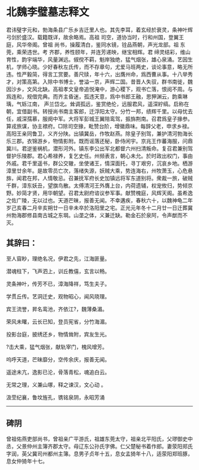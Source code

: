 # 北魏李璧墓志释文

君讳璧字元和，勃海条县广乐乡吉迁里人也。其先李耳，着玄经於衰灵，条神叶辉弓剑於盛汉。载籍既详，故余略焉。高祖 司空，道协当时，行和州国，登翼王庭，风华帝阁。曾祖 尚书，操履清白，鉴同水镜，铨品燕朝，声光龙部。祖 东莞，乘荣违世。考 齐郡，养性颐年，并连芳递映，继宝相辉。君 缔灵结彩，维山育性，韵宇端华，风量渊远。俶傥不羁，魁岸独绝，猛气烟张，雄心泉涌。艺因生机，学师心晓。少好春秋左氏传，而不存章句，尤爱马班两史，谈论事意，略无所违。性严毅简，得言工赏要。善尺牍，年十六，出膺州命，爲西曹从事。十八举秀才，对策高第。入除中书博士，誉溢一京，声辉二国。昔晋人失驭，群书南徙，魏因沙乡，文风北缺。高祖孝文皇帝追悦淹中，游心稷下，观书亡落，恨阅不周。与爲连和，规借完典。而齐主昏迷，孤违天意，爲中书郎王融，思狎渊云，韵乘琳瑀，气轹江南， 声兰岱北。耸调孤远，鉴赏绝伦，远服君风，遥深紵缟。启称在朝，宜借副书。转授尚书南主客郎，迁浮阳太守。分竹一邦，绩辉千里。以母忧去任，戚深孺慕，服阕中军。大将军彭城王翼陪鸾驾，振旆荆南。召君爲皇子掾参。算戎旅谋，协主襟府。□除司空掾，毗赞台阶，增徽鼎味。每辞父老，申求乡禄。高阳王亲同鲁卫，义齐分陕。出镇冀岳，作牧赵燕。除皇子别驾，兼护清河勃海长乐三郡。衣锦游乡，物情影附。既而谣落还秘，卧侍闲宇。京兆王作蕃海服，问鼎冀川。君逆鉴祸机，潜形河外。镇东李公出军北都督六州扫清叛命。复召君兼别驾督护乐陵郡。君心希禄养，复乞史任。州频表言，朝心未允。於时政出权门，事由外戚。君千里遥书，群公交辙，坐使诸王，情深面托，寻丁艰穷，沉哀乡地。栖游漳里廿余年。是故零员亡次，落绪失源，妖贼大乘，势连海右，州牧萧玉，心危悬旆，闻君在邦，人情敬忌。召兼抚军府长史加镇远将军东道别将。衆裁一旅，破贼千群，漳东妖丑，望旗鸟散。太傅清河王外膺上台，内荷遗辅，权宠攸归，势倾京野。妙简才贤，用华朝望。召君太尉府谘议参军事。献赞槐庭，风辉天阁。虽希逸之佐广陵，无以过也。天道芒昧，报善无闻。不幸遘疾，春秋六十，以魏神龟二年岁己亥春二月辛亥朔廿一日辛未卒於洛阳里之宅。正光元年冬十二月廿一日迁葬冀州勃海郡修县南古城之东堈。山垄之体，义兼迁缺。勒金石於泉阿，令声猷而不灭。

## 其辞曰：

至人窅眇，理绝名况，伊君之先，江海匪量。

潜魂柱下，飞声泗上，训丘教僖，玄言以畅。

灵条神叶，传芳不已，漳海降祥，笃生夫子。

学贯丘传。艺洞迁史，观物昭心，闻风晓理。

宾王流誉，昇名鸾池，齐依江?，魏薄桑湄。

荣风未曙，云长已知，登员宪省，分竹海湄。

投影台庭，披绣还乡，物情耸附，宾友生光。

?击大乘，猛气烟张，献轨宰门，槐风增芳。

呜呼天道，芒昧靡分，空传余庆，报善无闻。

遥途未亢，逸影已沦，骨落青松，魂追白云。

无常之理，义兼山塚，释之谏汉，文心动 。

汲茔纪襄，鲁坟旌孔，镌铭泉阴，永昭芳涌

---

## 碑阴

曾祖佑燕吏部尚书，曾祖亲广平游氏，祖雄东莞太守，祖亲北平阳氏，父璆御史中丞，父景仲州主簿齐郡太守。母辽东公孙氏字佛。仁父楚秘书着作郎。妻荥阳郑氏字润，英父冀司州都州主簿。息男子贞年十五，息女孟猗年十八，适荥阳郑班豚，息女仲猗年十七。
